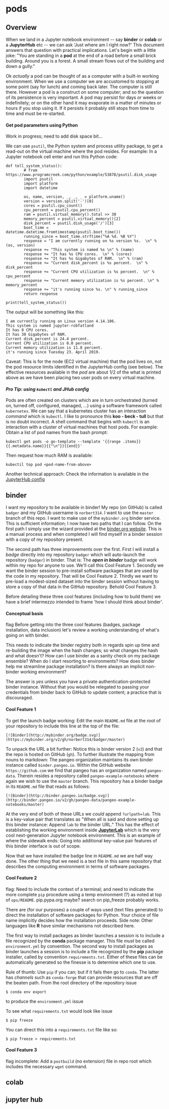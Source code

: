 # pods

## Overview

When we land in a Jupyter notebook environment -- say **binder** or **colab** or a **JupyterHub** etc --
we can ask 'Just where am I right now?' This document answers that question with practical implications. 
Let's begin with a little joke: "You are standing in a **pod** at the end of a road before a small brick building.
Around you is a forest.  A small stream flows out of the building and down a gully."

Ok *actually* a pod can be thought of as a computer with a built-in working environment. When we use a computer 
we are 
accustomed to stopping at some point (say for lunch) and coming back later. The computer is still
there. However a pod is a construct *on* some computer; and so the question of its persistence is very
important. A pod may persist for days or weeks or indefinitely; or on the other hand it may evaporate in a 
matter of minutes or hours if you stop using it.  If it persists it probably still stops from time to time
and must be re-started. 

#### Get pod parameters using Python

Work in progress; need to add disk space bit...

We can use `psutil`, the Python system and process utility package, to get a read-out on the virtual machine
where the pod resides. For example: In a Jupyter notebook cell enter and run this Python code: 

```
def tell_system_status():
        # from https://www.programcreek.com/python/example/53878/psutil.disk_usage
        import psutil
        import platform
        import datetime

        os, name, version, _, _, _ = platform.uname()
        version = version.split('-')[0]
        cores = psutil.cpu_count()
        cpu_percent = psutil.cpu_percent()
        ram = psutil.virtual_memory().total >> 30
        memory_percent = psutil.virtual_memory()[2]
        disk_percent = psutil.disk_usage('/')[3]
        boot_time = datetime.datetime.fromtimestamp(psutil.boot_time())
        running_since = boot_time.strftime("%A %d. %B %Y")
        response = "I am currently running on %s version %s.  \n" % (os, version)
        response += "This system is named %s \n" % (name)
        response += "It has %s CPU cores.  \n" % (cores)
        response += "It has %s Gigabytes of RAM.  \n" % (ram)
        response += "Current disk_percent is %s percent.  \n" % disk_percent
        response += "Current CPU utilization is %s percent.  \n" % cpu_percent
        response += "Current memory utilization is %s percent. \n" % memory_percent
        response += "it's running since %s. \n" % running_since
        return response 
    
print(tell_system_status())
```

The output will be something like this: 

```
I am currently running on Linux version 4.14.106.  
This system is named jupyter-robfatland 
It has 8 CPU cores.  
It has 30 Gigabytes of RAM.  
Current disk_percent is 24.4 percent.  
Current CPU utilization is 0.0 percent.  
Current memory utilization is 11.8 percent. 
it's running since Tuesday 23. April 2019.
```

Caveat: This is for the node (EC2 virtual machine) that the pod lives on, not the pod resource limits identified in the 
JupyterHub config (see below). The effective resources available in the *pod* are about 1/2 of the what is printed above 
as we have been placing two user pods on every virtual machine. 


#### ***Pro Tip: using `kubectl` and JHub config***

Pods are often created on clusters which are in turn orchestrated (turned on, turned off, 
configured, managed, ...) using a software framework called `kubernetes`. We can say that a kubernetes cluster has 
an interaction *command* which is `kubectl`. I like to pronounce this **koo - beck - tull** but that is no doubt 
incorrect. A shell command that begins with `kubectl` is an interaction with a cluster of 
virtual machines that host pods. For example: Obtain a list of pod names from the bash prompt: 

```
kubectl get pods -o go-template --template '{{range .items}}{{.metadata.name}}{{"\n"}}{{end}}'
```
Then request how much RAM is available:
```
kubectil top pod <pod-name-from-above>
```

Another technical approach: Check the information is available in the 
[JupyterHub config](https://github.com/pangeo-data/pangeo-cloud-federation/blob/eef3a575973f9789bcdb496b794e2334a88b4661/deployments/nasa/config/common.yaml#L59-L64)


## binder

I want my repository to be available in binder! My repo (on GitHub) is called `badger` and my GitHub 
username is `norbert314`. I want to use the `master` branch of this repo. I want to make use of the `mybinder.org` binder
service. This is sufficient information; I now have two paths that I can follow. On the first path I simply use
the wizard provided at the [binder.org website](https://mybinder.org). This is a manual process and when
completed I will find myself in a binder session with a copy of my repository present. 


The second path has three improvements over the first. First I will install a *badge* directly into my 
repository `badger` which will auto-launch the repository (`badger`) in binder. That is: The ***open in binder*** 
badge will work within my repo for anyone to use. We'll call this Cool Feature 1. Secondly we want the
binder session to pre-install software packages that are used by the code in my repository. That
will be Cool Feature 2. Thirdly we want to pre-load a modest-sized dataset into the binder session
without having to store a copy of that data in the GitHub repository. Behold Cool Feature 3.


Before detailing these three cool features (including how to build them) we have a brief intermezzo
intended to frame 'how I should think about binder'. 


#### Conceptual basis

flag Before getting into the three cool features (badges, package installation, data inclusion) let's review
a working understanding of what's going on with binder. 


This needs to indicate the binder registry both in regards spin up time and re-building the image when
the hash changes; so what changes the hash and what doesn't? How can I use binder as a sanity check on 
my package ensemble? When do I start resorting to environments? How does binder help me streamline 
package installation? Is there always an implicit non-binder working environment?

The answer is *yes* unless you have a private authentication-protected binder instance. Without that
you would be relegated to passing your credentials from binder back to GitHub to update content; a 
practice that is discouraged. 


#### Cool Feature 1

To get the launch badge working: Edit the main `README.md` file at the root of your repository 
to include this line at the top of the file:

```
[![Binder](http://mybinder.org/badge.svg)](https://mybinder.org/v2/gh/norbert314/badger/master)
```

To unpack the URL a bit further: Notice this is binder version 2 (`v2`) and that the repo is hosted on GitHub (`gh`). 
To further illustrate the mapping from nouns to markdown: The pangeo organization maintains its own binder
instance called `binder.pangeo.io`. Within the GitHub website `https://github.com` we find that pangeo has
an organization named `pangeo-data`. Therein resides a repository called `pangeo-example-notebooks` where again
we wish to use the `master` branch. This repository has a binder badge in its `README.md` file that reads as follows: 

```
[![Binder](http://binder.pangeo.io/badge.svg)](http://binder.pangeo.io/v2/gh/pangeo-data/pangeo-example-notebooks/master)
```

At the very end of both of these URLs we *could* append `?urlpath=lab`. This is a key-value pair that translates
as "When all is said and done setting up this binder instance: Append `lab` to the binder URL." This has the effect
of establishing the working environment inside [**JupyterLab**](https://jupyterlab.readthedocs.io) which is the
very cool next-generation Jupyter notebook environment. This is an example of where the sidewalk ends: Going into
additional key-value pair features of this binder interface is out of scope. 


Now that we have installed the badge line in `README.md` we are half way done. The other thing that we need 
is a text file in this same repository that describes the computing environment in terms of software packages. 


#### Cool Feature 2

flag: Need to include the context of a terminal; and need to indicate the more complete `pip` procedure using a temp
environment (?) as noted at top of `ops/README`. pip.pypa.org maybe? search on pip_freeze probably works. 


There are (for our purposes) a couple of ways used (text files generated) to direct the installation of software 
packages for Python. Your choice of file name implicitly decides how the installation proceeds. Side note:
Other languages like **R** have similar mechanisms not described here. 


The first way to install packages as binder launches a session is to include a file recognized by the 
**conda** package manager. This file *must* be called `environment.yml` by convention. The second way 
to install packages as binder launches a session is to include a file recognized by the **pip** package installer, called by convention `requirements.txt`. 
Either of these files can be automatically generated so the finesse is to determine which one to use.


Rule of thumb: Use `pip` if you can; but if it fails then go to `conda`. The latter has *channels* such 
as `conda-forge` that can provide resources that are off the beaten path. From the root directory of the
repository issue

```
$ conda env export
```

to produce the `environment.yml` issue


To see what `requirements.txt` would look like issue


```
$ pip freeze
```

You can direct this into a `requirements.txt` file like so:

```
$ pip freeze > requirements.txt
```

#### Cool Feature 3


flag incomplete: Add a `postbuild` (no extension) file in repo root which includes the necessary `wget` command. 


## colab

## jupyter hub

